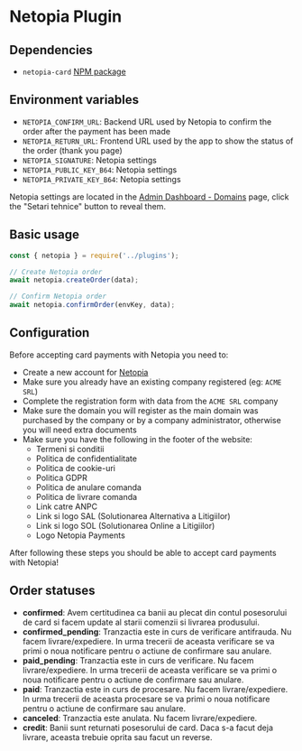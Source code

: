 # Netopia Plugin

## Dependencies

- `netopia-card` [NPM package](https://www.npmjs.com/package/netopia-card)

## Environment variables

- `NETOPIA_CONFIRM_URL`: Backend URL used by Netopia to confirm the order after the payment has been made
- `NETOPIA_RETURN_URL`: Frontend URL used by the app to show the status of the order (thank you page)
- `NETOPIA_SIGNATURE`: Netopia settings
- `NETOPIA_PUBLIC_KEY_B64`: Netopia settings
- `NETOPIA_PRIVATE_KEY_B64`: Netopia settings

Netopia settings are located in the [Admin Dashboard - Domains](https://admin.netopia-payments.com/domains) page,
click the "Setari tehnice" button to reveal them.

## Basic usage

```js
const { netopia } = require('../plugins');

// Create Netopia order
await netopia.createOrder(data);

// Confirm Netopia order
await netopia.confirmOrder(envKey, data);
```

## Configuration

Before accepting card payments with Netopia you need to:

- Create a new account for [Netopia](https://admin.netopia-payments.com)
- Make sure you already have an existing company registered (eg: `ACME SRL`)
- Complete the registration form with data from the `ACME SRL` company
- Make sure the domain you will register as the main domain was purchased by the company or by a company administrator,
otherwise you will need extra documents
- Make sure you have the following in the footer of the website:
  - Termeni si conditii
  - Politica de confidentialitate
  - Politica de cookie-uri
  - Politica GDPR
  - Politica de anulare comanda
  - Politica de livrare comanda
  - Link catre ANPC
  - Link si logo SAL (Solutionarea Alternativa a Litigiilor)
  - Link si logo SOL (Solutionarea Online a Litigiilor)
  - Logo Netopia Payments

After following these steps you should be able to accept card payments with Netopia!

## Order statuses

- **confirmed**: Avem certitudinea ca banii au plecat din contul posesorului de card si facem update al starii comenzii si livrarea produsului.
- **confirmed_pending**: Tranzactia este in curs de verificare antifrauda. Nu facem livrare/expediere.
In urma trecerii de aceasta verificare se va primi o noua notificare pentru o actiune de confirmare sau anulare.
- **paid_pending**: Tranzactia este in curs de verificare. Nu facem livrare/expediere.
In urma trecerii de aceasta verificare se va primi o noua notificare pentru o actiune de confirmare sau anulare.
- **paid**: Tranzactia este in curs de procesare. Nu facem livrare/expediere.
In urma trecerii de aceasta procesare se va primi o noua notificare pentru o actiune de confirmare sau anulare.
- **canceled**: Tranzactia este anulata. Nu facem livrare/expediere.
- **credit**: Banii sunt returnati posesorului de card. Daca s-a facut deja livrare, aceasta trebuie oprita sau facut un reverse.

